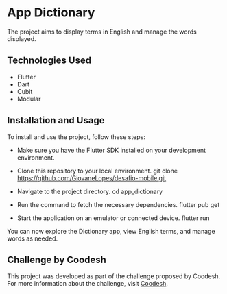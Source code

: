# App Dictionary

The project aims to display terms in English and manage the words displayed.

## Technologies Used
- Flutter
- Dart
- Cubit
- Modular

## Installation and Usage
To install and use the project, follow these steps:

- Make sure you have the Flutter SDK installed on your development environment.

- Clone this repository to your local environment.
git clone https://github.com/GiovaneLopes/desafio-mobile.git

- Navigate to the project directory.
cd app_dictionary

- Run the command to fetch the necessary dependencies.
flutter pub get

- Start the application on an emulator or connected device.
flutter run

You can now explore the Dictionary app, view English terms, and manage words as needed.

## Challenge by Coodesh
This project was developed as part of the challenge proposed by Coodesh. For more information about the challenge, visit <a href="https://coodesh.com/">Coodesh</a>.